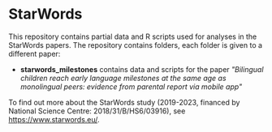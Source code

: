 # StarWords 

This repository contains partial data and R scripts used for analyses in the StarWords papers.
The repository contains folders, each folder is given to a different paper:
- **starwords_milestones** contains data and scripts for the paper *"Bilingual children reach early language milestones at the same age as monolingual peers: evidence from parental report via mobile app"*


To find out more about the StarWords study (2019-2023, financed by National Science Centre: 2018/31/B/HS6/03916), see https://www.starwords.eu/.
